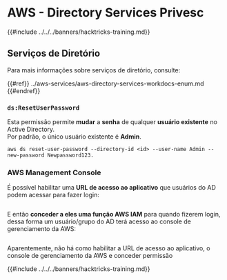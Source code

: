 # AWS - Directory Services Privesc

{{#include ../../../banners/hacktricks-training.md}}

## Serviços de Diretório

Para mais informações sobre serviços de diretório, consulte:

{{#ref}}
../aws-services/aws-directory-services-workdocs-enum.md
{{#endref}}

### `ds:ResetUserPassword`

Esta permissão permite **mudar** a **senha** de qualquer **usuário existente** no Active Directory.\
Por padrão, o único usuário existente é **Admin**.
```
aws ds reset-user-password --directory-id <id> --user-name Admin --new-password Newpassword123.
```
### AWS Management Console

É possível habilitar uma **URL de acesso ao aplicativo** que usuários do AD podem acessar para fazer login:

<figure><img src="../../../images/image (244).png" alt=""><figcaption></figcaption></figure>

E então **conceder a eles uma função AWS IAM** para quando fizerem login, dessa forma um usuário/grupo do AD terá acesso ao console de gerenciamento da AWS:

<figure><img src="../../../images/image (155).png" alt=""><figcaption></figcaption></figure>

Aparentemente, não há como habilitar a URL de acesso ao aplicativo, o console de gerenciamento da AWS e conceder permissão

{{#include ../../../banners/hacktricks-training.md}}
